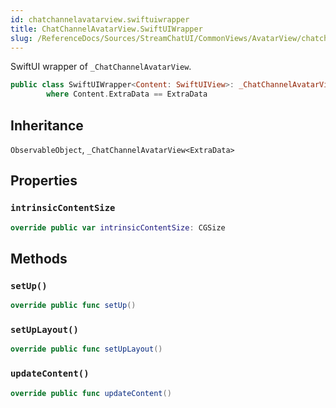 ```yaml
---
id: chatchannelavatarview.swiftuiwrapper 
title: ChatChannelAvatarView.SwiftUIWrapper
slug: /ReferenceDocs/Sources/StreamChatUI/CommonViews/AvatarView/chatchannelavatarview.swiftuiwrapper
---
```


SwiftUI wrapper of `_ChatChannelAvatarView`.

``` swift
public class SwiftUIWrapper<Content: SwiftUIView>: _ChatChannelAvatarView<ExtraData>, ObservableObject
        where Content.ExtraData == ExtraData
```

## Inheritance

`ObservableObject`, `_ChatChannelAvatarView<ExtraData>`

## Properties

### `intrinsicContentSize`

``` swift
override public var intrinsicContentSize: CGSize 
```

## Methods

### `setUp()`

``` swift
override public func setUp() 
```

### `setUpLayout()`

``` swift
override public func setUpLayout() 
```

### `updateContent()`

``` swift
override public func updateContent() 
```

